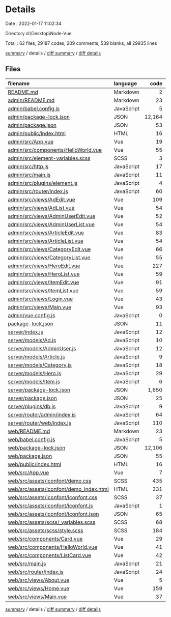 # Details

Date : 2022-01-17 11:02:34

Directory d:\Desktop\Node-Vue

Total : 62 files,  29187 codes, 209 comments, 539 blanks, all 29935 lines

[summary](results.md) / details / [diff summary](diff.md) / [diff details](diff-details.md)

## Files
| filename | language | code | comment | blank | total |
| :--- | :--- | ---: | ---: | ---: | ---: |
| [README.md](/README.md) | Markdown | 2 | 0 | 1 | 3 |
| [admin/README.md](/admin/README.md) | Markdown | 23 | 0 | 7 | 30 |
| [admin/babel.config.js](/admin/babel.config.js) | JavaScript | 5 | 0 | 1 | 6 |
| [admin/package-lock.json](/admin/package-lock.json) | JSON | 12,164 | 0 | 1 | 12,165 |
| [admin/package.json](/admin/package.json) | JSON | 53 | 0 | 1 | 54 |
| [admin/public/index.html](/admin/public/index.html) | HTML | 16 | 1 | 1 | 18 |
| [admin/src/App.vue](/admin/src/App.vue) | Vue | 19 | 0 | 6 | 25 |
| [admin/src/components/HelloWorld.vue](/admin/src/components/HelloWorld.vue) | Vue | 55 | 1 | 3 | 59 |
| [admin/src/element-variables.scss](/admin/src/element-variables.scss) | SCSS | 3 | 6 | 3 | 12 |
| [admin/src/http.js](/admin/src/http.js) | JavaScript | 17 | 1 | 5 | 23 |
| [admin/src/main.js](/admin/src/main.js) | JavaScript | 11 | 0 | 3 | 14 |
| [admin/src/plugins/element.js](/admin/src/plugins/element.js) | JavaScript | 4 | 0 | 2 | 6 |
| [admin/src/router/index.js](/admin/src/router/index.js) | JavaScript | 60 | 2 | 25 | 87 |
| [admin/src/views/AdEdit.vue](/admin/src/views/AdEdit.vue) | Vue | 109 | 4 | 20 | 133 |
| [admin/src/views/AdList.vue](/admin/src/views/AdList.vue) | Vue | 54 | 2 | 3 | 59 |
| [admin/src/views/AdminUserEdit.vue](/admin/src/views/AdminUserEdit.vue) | Vue | 52 | 4 | 16 | 72 |
| [admin/src/views/AdminUserList.vue](/admin/src/views/AdminUserList.vue) | Vue | 54 | 2 | 4 | 60 |
| [admin/src/views/ArticleEdit.vue](/admin/src/views/ArticleEdit.vue) | Vue | 83 | 6 | 13 | 102 |
| [admin/src/views/ArticleList.vue](/admin/src/views/ArticleList.vue) | Vue | 54 | 2 | 3 | 59 |
| [admin/src/views/CategoryEdit.vue](/admin/src/views/CategoryEdit.vue) | Vue | 66 | 5 | 12 | 83 |
| [admin/src/views/CategoryList.vue](/admin/src/views/CategoryList.vue) | Vue | 55 | 2 | 3 | 60 |
| [admin/src/views/HeroEdit.vue](/admin/src/views/HeroEdit.vue) | Vue | 227 | 13 | 31 | 271 |
| [admin/src/views/HeroList.vue](/admin/src/views/HeroList.vue) | Vue | 59 | 2 | 4 | 65 |
| [admin/src/views/ItemEdit.vue](/admin/src/views/ItemEdit.vue) | Vue | 91 | 10 | 19 | 120 |
| [admin/src/views/ItemList.vue](/admin/src/views/ItemList.vue) | Vue | 59 | 2 | 4 | 65 |
| [admin/src/views/Login.vue](/admin/src/views/Login.vue) | Vue | 43 | 2 | 4 | 49 |
| [admin/src/views/Main.vue](/admin/src/views/Main.vue) | Vue | 93 | 2 | 14 | 109 |
| [admin/vue.config.js](/admin/vue.config.js) | JavaScript | 0 | 0 | 1 | 1 |
| [package-lock.json](/package-lock.json) | JSON | 11 | 0 | 1 | 12 |
| [server/index.js](/server/index.js) | JavaScript | 12 | 3 | 5 | 20 |
| [server/models/Ad.js](/server/models/Ad.js) | JavaScript | 10 | 0 | 2 | 12 |
| [server/models/AdminUser.js](/server/models/AdminUser.js) | JavaScript | 12 | 0 | 3 | 15 |
| [server/models/Article.js](/server/models/Article.js) | JavaScript | 9 | 0 | 2 | 11 |
| [server/models/Category.js](/server/models/Category.js) | JavaScript | 18 | 0 | 3 | 21 |
| [server/models/Hero.js](/server/models/Hero.js) | JavaScript | 29 | 0 | 3 | 32 |
| [server/models/Item.js](/server/models/Item.js) | JavaScript | 6 | 0 | 2 | 8 |
| [server/package-lock.json](/server/package-lock.json) | JSON | 1,650 | 0 | 1 | 1,651 |
| [server/package.json](/server/package.json) | JSON | 25 | 0 | 1 | 26 |
| [server/plugins/db.js](/server/plugins/db.js) | JavaScript | 9 | 2 | 2 | 13 |
| [server/router/admin/index.js](/server/router/admin/index.js) | JavaScript | 64 | 16 | 19 | 99 |
| [server/router/web/index.js](/server/router/web/index.js) | JavaScript | 110 | 27 | 17 | 154 |
| [web/README.md](/web/README.md) | Markdown | 23 | 0 | 7 | 30 |
| [web/babel.config.js](/web/babel.config.js) | JavaScript | 5 | 0 | 1 | 6 |
| [web/package-lock.json](/web/package-lock.json) | JSON | 12,106 | 0 | 1 | 12,107 |
| [web/package.json](/web/package.json) | JSON | 55 | 0 | 1 | 56 |
| [web/public/index.html](/web/public/index.html) | HTML | 16 | 1 | 1 | 18 |
| [web/src/App.vue](/web/src/App.vue) | Vue | 7 | 21 | 5 | 33 |
| [web/src/assets/iconfont/demo.css](/web/src/assets/iconfont/demo.css) | SCSS | 435 | 19 | 86 | 540 |
| [web/src/assets/iconfont/demo_index.html](/web/src/assets/iconfont/demo_index.html) | HTML | 331 | 2 | 40 | 373 |
| [web/src/assets/iconfont/iconfont.css](/web/src/assets/iconfont/iconfont.css) | SCSS | 37 | 0 | 11 | 48 |
| [web/src/assets/iconfont/iconfont.js](/web/src/assets/iconfont/iconfont.js) | JavaScript | 1 | 0 | 0 | 1 |
| [web/src/assets/iconfont/iconfont.json](/web/src/assets/iconfont/iconfont.json) | JSON | 65 | 0 | 1 | 66 |
| [web/src/assets/scss/_variables.scss](/web/src/assets/scss/_variables.scss) | SCSS | 68 | 10 | 26 | 104 |
| [web/src/assets/scss/style.scss](/web/src/assets/scss/style.scss) | SCSS | 184 | 13 | 57 | 254 |
| [web/src/components/Card.vue](/web/src/components/Card.vue) | Vue | 29 | 1 | 2 | 32 |
| [web/src/components/HelloWorld.vue](/web/src/components/HelloWorld.vue) | Vue | 41 | 1 | 4 | 46 |
| [web/src/components/ListCard.vue](/web/src/components/ListCard.vue) | Vue | 42 | 1 | 2 | 45 |
| [web/src/main.js](/web/src/main.js) | JavaScript | 21 | 4 | 7 | 32 |
| [web/src/router/index.js](/web/src/router/index.js) | JavaScript | 24 | 3 | 4 | 31 |
| [web/src/views/About.vue](/web/src/views/About.vue) | Vue | 5 | 0 | 1 | 6 |
| [web/src/views/Home.vue](/web/src/views/Home.vue) | Vue | 159 | 16 | 7 | 182 |
| [web/src/views/Main.vue](/web/src/views/Main.vue) | Vue | 37 | 0 | 4 | 41 |

[summary](results.md) / details / [diff summary](diff.md) / [diff details](diff-details.md)